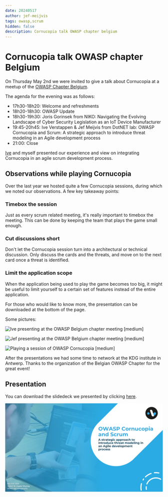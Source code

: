 ```yaml
---
date: 20240517
author: jef-meijvis
tags: owasp,scrum
hidden: false
description: Cornucopia talk OWASP chapter belgium
---
```

# Cornucopia talk OWASP chapter Belgium

On Thursday May 2nd we were invited to give a talk about Cornucopia at a meetup of the [OWASP Chapter Belgium](https://owasp.org/www-chapter-belgium/).

The agenda for the evening was as follows:
- 17h30-18h20: Welcome and refreshments
- 18h20-18h30: OWASP Update
- 18h30-19h30: Joris Gorinsek from NIKO: Navigating the Evolving Landscape of Cyber Security Legislation as an IoT Device Manufacturer
- 19:45-20h45: Ive Verstappen & Jef Meijvis from DotNET lab: OWASP Cornucopia and Scrum: A strategic approach to introduce threat modeling in an Agile development process
- 21:00: Close

[Ive](/author/ive-verstappen) and myself presented our experience and view on integrating Cornucopia in an agile scrum  development process. 

## Observations while playing Cornucopia
Over the last year we hosted quite a few Cornucopia sessions, during which we noted our observations.
A few key takeaway points:
### Timebox the session
Just as every scrum related meeting, it's really important to timebox the meeting.
This can be done by keeping the team that plays the game small enough.

### Cut discussions short
Don't let the Cornucopia session turn into a architectural or technical discussion.
Only discuss the cards and the threats, and move on to the next card once a threat is identified. 

### Limit the application scope
When the application being used to play the game becomes too big, it might be useful to limit yourself to a certain set of features instead of the entire application.

For those who would like to know more, the presentation can be downloaded at the bottom of the page. 

Some pictures:

![Ive presenting at the OWASP Belgium chapter meeting [medium]](owasp-ive.png)

![Jef presenting at the OWASP Belgium chapter meeting [medium]](owasp-jef.png)

![Playing a session of OWASP Cornucopia [medium]](playing-cornucopia.png)


After the presentations we had some time to network at the KDG institute in Antwerp. 
Thanks to the organization of the Belgian OWASP Chapter for the great event!

## Presentation
You can download the slidedeck we presented by clicking [here](/share/20240402-OWASP-CORNUCOPIA-KDG.pptx).

![Opening slide of the powerpoint presentation](powerpoint-preview.png)